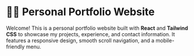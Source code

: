 # 🧑‍💻 Personal Portfolio Website

Welcome! This is a personal portfolio website built with **React** and **Tailwind CSS** to showcase my projects, experience, and contact information. It features a responsive design, smooth scroll navigation, and a mobile-friendly menu.
